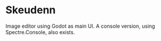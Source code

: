 # Skeudenn

Image editor using Godot as main UI. A console version, using Spectre.Console, also exists.